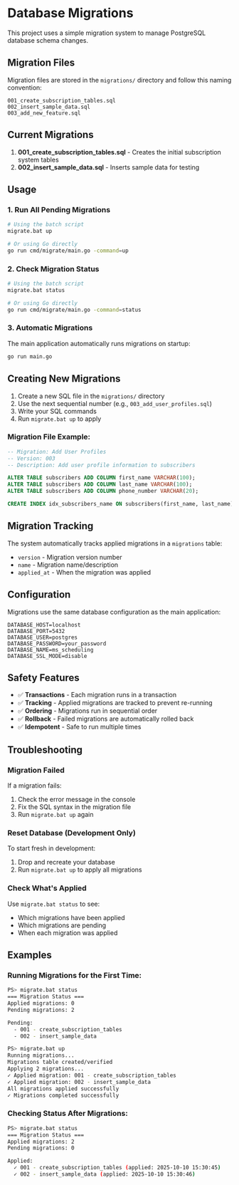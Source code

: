 # Database Migrations

This project uses a simple migration system to manage PostgreSQL database schema changes.

## Migration Files

Migration files are stored in the `migrations/` directory and follow this naming convention:
```
001_create_subscription_tables.sql
002_insert_sample_data.sql
003_add_new_feature.sql
```

## Current Migrations

1. **001_create_subscription_tables.sql** - Creates the initial subscription system tables
2. **002_insert_sample_data.sql** - Inserts sample data for testing

## Usage

### 1. Run All Pending Migrations
```bash
# Using the batch script
migrate.bat up

# Or using Go directly
go run cmd/migrate/main.go -command=up
```

### 2. Check Migration Status
```bash
# Using the batch script
migrate.bat status

# Or using Go directly  
go run cmd/migrate/main.go -command=status
```

### 3. Automatic Migrations
The main application automatically runs migrations on startup:
```bash
go run main.go
```

## Creating New Migrations

1. Create a new SQL file in the `migrations/` directory
2. Use the next sequential number (e.g., `003_add_user_profiles.sql`)
3. Write your SQL commands
4. Run `migrate.bat up` to apply

### Migration File Example:
```sql
-- Migration: Add User Profiles
-- Version: 003
-- Description: Add user profile information to subscribers

ALTER TABLE subscribers ADD COLUMN first_name VARCHAR(100);
ALTER TABLE subscribers ADD COLUMN last_name VARCHAR(100);
ALTER TABLE subscribers ADD COLUMN phone_number VARCHAR(20);

CREATE INDEX idx_subscribers_name ON subscribers(first_name, last_name);
```

## Migration Tracking

The system automatically tracks applied migrations in a `migrations` table:
- `version` - Migration version number
- `name` - Migration name/description  
- `applied_at` - When the migration was applied

## Configuration

Migrations use the same database configuration as the main application:
```env
DATABASE_HOST=localhost
DATABASE_PORT=5432
DATABASE_USER=postgres
DATABASE_PASSWORD=your_password
DATABASE_NAME=ms_scheduling
DATABASE_SSL_MODE=disable
```

## Safety Features

- ✅ **Transactions** - Each migration runs in a transaction
- ✅ **Tracking** - Applied migrations are tracked to prevent re-running
- ✅ **Ordering** - Migrations run in sequential order
- ✅ **Rollback** - Failed migrations are automatically rolled back
- ✅ **Idempotent** - Safe to run multiple times

## Troubleshooting

### Migration Failed
If a migration fails:
1. Check the error message in the console
2. Fix the SQL syntax in the migration file
3. Run `migrate.bat up` again

### Reset Database (Development Only)
To start fresh in development:
1. Drop and recreate your database
2. Run `migrate.bat up` to apply all migrations

### Check What's Applied
Use `migrate.bat status` to see:
- Which migrations have been applied
- Which migrations are pending
- When each migration was applied

## Examples

### Running Migrations for the First Time:
```bash
PS> migrate.bat status
=== Migration Status ===
Applied migrations: 0
Pending migrations: 2

Pending:
  - 001 - create_subscription_tables
  - 002 - insert_sample_data

PS> migrate.bat up
Running migrations...
Migrations table created/verified
Applying 2 migrations...
✓ Applied migration: 001 - create_subscription_tables
✓ Applied migration: 002 - insert_sample_data
All migrations applied successfully
✓ Migrations completed successfully
```

### Checking Status After Migrations:
```bash
PS> migrate.bat status
=== Migration Status ===
Applied migrations: 2
Pending migrations: 0

Applied:
  ✓ 001 - create_subscription_tables (applied: 2025-10-10 15:30:45)
  ✓ 002 - insert_sample_data (applied: 2025-10-10 15:30:46)
```